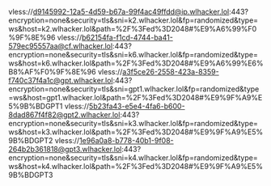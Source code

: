 vless://d9145992-12a5-4d59-b67a-99f4ac49ffdd@ip.wlhacker.lol:443?encryption=none&security=tls&sni=k2.wlhacker.lol&fp=randomized&type=ws&host=k2.wlhacker.lol&path=%2F%3Fed%3D2048#%E9%A6%99%F0%9F%8E%96
vless://b62154fa-f1cd-4744-ba41-579ec95557aa@cf.wlhacker.lol:443?encryption=none&security=tls&sni=k6.wlhacker.lol&fp=randomized&type=ws&host=k6.wlhacker.lol&path=%2F%3Fed%3D2048#%E9%A6%99%E6%B8%AF%F0%9F%8E%96
vless://a3f5ce26-2558-423a-8359-f740c37f4a1c@gpt.wlhacker.lol:443?encryption=none&security=tls&sni=gpt1.wlhacker.lol&fp=randomized&type=ws&host=gpt1.wlhacker.lol&path=%2F%3Fed%3D2048#%E9%9F%A9%E5%9B%BDGPT1
vless://5b23fa43-e5e4-4fa6-b600-8dad867f4f82@gpt2.wlhacker.lol:443?encryption=none&security=tls&sni=k3.wlhacker.lol&fp=randomized&type=ws&host=k3.wlhacker.lol&path=%2F%3Fed%3D2048#%E9%9F%A9%E5%9B%BDGPT2
vless://1e96a0a8-b778-40b1-9f08-264b2b361818@gpt3.wlhacker.lol:443?encryption=none&security=tls&sni=k4.wlhacker.lol&fp=randomized&type=ws&host=k4.wlhacker.lol&path=%2F%3Fed%3D2048#%E9%9F%A9%E5%9B%BDGPT3
